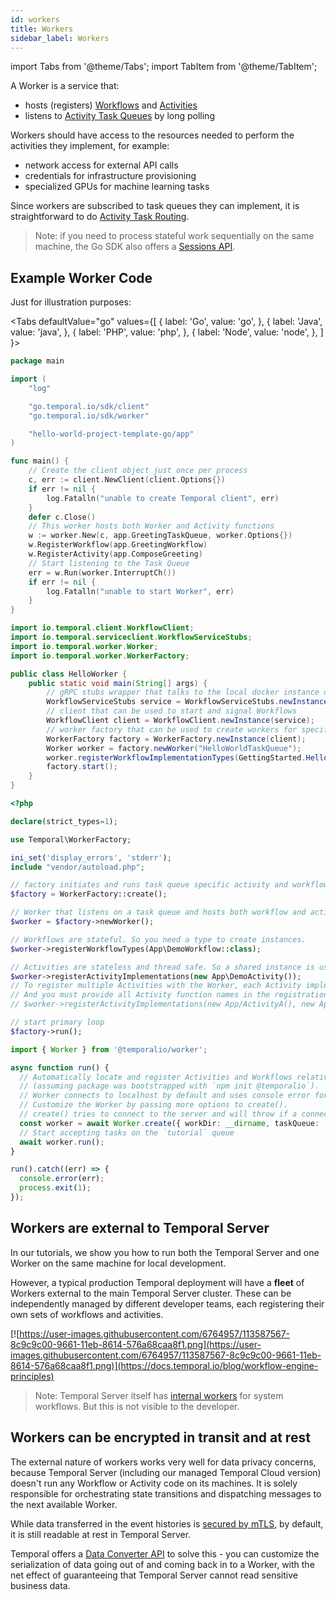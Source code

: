 ```yaml
---
id: workers
title: Workers
sidebar_label: Workers
---
```


import Tabs from '@theme/Tabs';
import TabItem from '@theme/TabItem';

A Worker is a service that:

- hosts (registers) [Workflows](/docs/concepts/workflows) and [Activities](/docs/concepts/activities)
- listens to [Activity Task Queues](/docs/concepts/task-queues) by long polling

Workers should have access to the resources needed to perform the activities they implement, for example:

- network access for external API calls
- credentials for infrastructure provisioning
- specialized GPUs for machine learning tasks

Since workers are subscribed to task queues they can implement, it is straightforward to do [Activity Task Routing](/docs/concepts/activities/#activity-task-routing-through-task-queues). 

> Note: if you need to process stateful work sequentially on the same machine, the Go SDK also offers a [Sessions API](https://docs.temporal.io/docs/go/sessions/).

## Example Worker Code

Just for illustration purposes:


<Tabs
  defaultValue="go"
  values={[
    { label: 'Go', value: 'go', },
    { label: 'Java', value: 'java', },
    { label: 'PHP', value: 'php', },
    { label: 'Node', value: 'node', },
  ]
}>
<TabItem value="go">

```go
package main

import (
    "log"

    "go.temporal.io/sdk/client"
    "go.temporal.io/sdk/worker"

    "hello-world-project-template-go/app"
)

func main() {
    // Create the client object just once per process
    c, err := client.NewClient(client.Options{})
    if err != nil {
        log.Fatalln("unable to create Temporal client", err)
    }
    defer c.Close()
    // This worker hosts both Worker and Activity functions
    w := worker.New(c, app.GreetingTaskQueue, worker.Options{})
    w.RegisterWorkflow(app.GreetingWorkflow)
    w.RegisterActivity(app.ComposeGreeting)
    // Start listening to the Task Queue
    err = w.Run(worker.InterruptCh())
    if err != nil {
        log.Fatalln("unable to start Worker", err)
    }
}
```

</TabItem>
<TabItem value="java">

```java
import io.temporal.client.WorkflowClient;
import io.temporal.serviceclient.WorkflowServiceStubs;
import io.temporal.worker.Worker;
import io.temporal.worker.WorkerFactory;

public class HelloWorker {
    public static void main(String[] args) {
        // gRPC stubs wrapper that talks to the local docker instance of temporal service.
        WorkflowServiceStubs service = WorkflowServiceStubs.newInstance();
        // client that can be used to start and signal Workflows
        WorkflowClient client = WorkflowClient.newInstance(service);
        // worker factory that can be used to create workers for specific task queues
        WorkerFactory factory = WorkerFactory.newInstance(client);
        Worker worker = factory.newWorker("HelloWorldTaskQueue");
        worker.registerWorkflowImplementationTypes(GettingStarted.HelloWorldImpl.class);
        factory.start();
    }
}
```

</TabItem>
<TabItem value="php">

```php
<?php

declare(strict_types=1);

use Temporal\WorkerFactory;

ini_set('display_errors', 'stderr');
include "vendor/autoload.php";

// factory initiates and runs task queue specific activity and workflow workers
$factory = WorkerFactory::create();

// Worker that listens on a task queue and hosts both workflow and activity implementations.
$worker = $factory->newWorker();

// Workflows are stateful. So you need a type to create instances.
$worker->registerWorkflowTypes(App\DemoWorkflow::class);

// Activities are stateless and thread safe. So a shared instance is used.
$worker->registerActivityImplementations(new App\DemoActivity());
// To register multiple Activities with the Worker, each Activity implementation name must be unique.
// And you must provide all Activity function names in the registration call like so:
// $worker->registerActivityImplementations(new App/ActivityA(), new App/ActivityB(), new App/ActivityC());

// start primary loop
$factory->run();
```

</TabItem>
<TabItem value="node">

```ts
import { Worker } from '@temporalio/worker';

async function run() {
  // Automatically locate and register Activities and Workflows relative to __dirname
  // (assuming package was bootstrapped with `npm init @temporalio`).
  // Worker connects to localhost by default and uses console error for logging.
  // Customize the Worker by passing more options to create().
  // create() tries to connect to the server and will throw if a connection could not be established.
  const worker = await Worker.create({ workDir: __dirname, taskQueue: 'tutorial' });
  // Start accepting tasks on the `tutorial` queue
  await worker.run();
}

run().catch((err) => {
  console.error(err);
  process.exit(1);
});
```

</TabItem>
</Tabs>

## Workers are external to Temporal Server

In our tutorials, we show you how to run both the Temporal Server and one Worker on the same machine for local development.

However, a typical production Temporal deployment will have a **fleet** of Workers external to the main Temporal Server cluster. 
These can be independently managed by different developer teams, each registering their own sets of workflows and activities.

[![https://user-images.githubusercontent.com/6764957/113587567-8c9c9c00-9661-11eb-8614-576a68caa8f1.png](https://user-images.githubusercontent.com/6764957/113587567-8c9c9c00-9661-11eb-8614-576a68caa8f1.png)](https://docs.temporal.io/blog/workflow-engine-principles)

> Note: Temporal Server itself has [internal workers](https://docs.temporal.io/blog/workflow-engine-principles/#system-workflows-1910) for system workflows. 
> But this is not visible to the developer.

## Workers can be encrypted in transit and at rest

The external nature of workers works very well for data privacy concerns, because Temporal Server (including our managed Temporal Cloud version) doesn't run any Workflow or Activity code on its machines. 
It is solely responsible for orchestrating state transitions and dispatching messages to the next available Worker. 

While data transferred in the event histories is [secured by mTLS](https://docs.temporal.io/docs/server/security/#encryption-of-network-traffic), by default, it is still readable at rest in Temporal Server. 

Temporal offers a [Data Converter API](https://docs.temporal.io/docs/java/activities/#activity-interface) to solve this - you can customize the serialization of data going out of and coming back in to a Worker, with the net effect of guaranteeing that Temporal Server cannot read sensitive business data.
